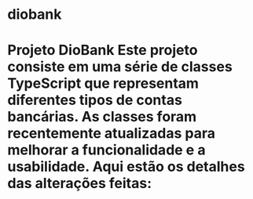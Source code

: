 # diobank
# Projeto DioBank  Este projeto consiste em uma série de classes TypeScript que representam diferentes tipos de contas bancárias. As classes foram recentemente atualizadas para melhorar a funcionalidade e a usabilidade. Aqui estão os detalhes das alterações feitas:
